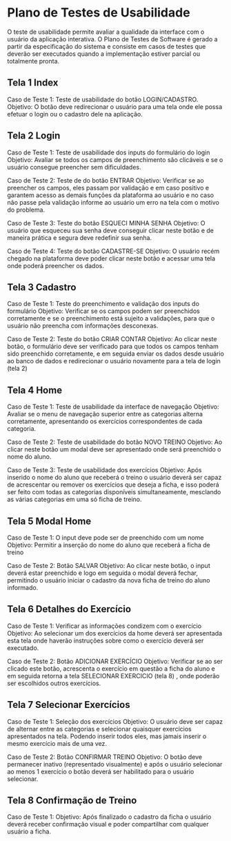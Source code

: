 # Plano de Testes de Usabilidade

O teste de usabilidade permite avaliar a qualidade da interface com o usuário da aplicação interativa. O Plano de Testes de Software é gerado a partir da especificação do sistema e consiste em casos de testes que deverão ser executados quando a implementação estiver parcial ou totalmente pronta.


## Tela 1 Index
Caso de Teste 1: Teste de usabilidade do botão LOGIN/CADASTRO.
Objetivo: O botão deve redirecionar o usuário para uma tela onde ele possa efetuar o login ou o cadastro dele na aplicação.

## Tela 2 Login
Caso de Teste 1: Teste de usabilidade dos inputs do formulário do login
Objetivo: Avaliar se todos os campos de preenchimento são clicáveis e se o usuário consegue preencher sem dificuldades.

Caso de Teste 2: Teste de  do botão ENTRAR
Objetivo: Verificar se ao preencher os campos, eles passam por validação e em caso positivo e garantem acesso as demais funções da plataforma ao usuário e no caso não passe pela validação informe ao usuário um erro na tela com o motivo do problema.

Caso de Teste 3: Teste do botão ESQUECI MINHA SENHA
Objetivo: O usuário que esqueceu sua senha deve conseguir clicar neste botão e de maneira prática e segura deve redefinir sua senha.

Caso de Teste 4: Teste do botão CADASTRE-SE
Objetivo: O usuário recém chegado na plataforma deve poder clicar neste botão e acessar uma tela onde poderá preencher os dados.

## Tela 3 Cadastro
Caso de Teste 1: Teste do preenchimento e validação dos inputs do formulário
Objetivo: Verificar se os campos podem ser preenchidos corretamente e se o preenchimento está sujeito a validações, para que o usuário não preencha com informações desconexas.

Caso de Teste 2: Teste do botão CRIAR CONTAR
Objetivo: Ao clicar neste botão, o formulário deve ser verificado para que todos os campos tenham sido preenchido corretamente, e em seguida enviar os dados desde usuário ao banco de dados e redirecionar o usuário novamente para a tela de login (tela 2)

## Tela 4 Home
Caso de Teste 1: Teste de usabilidade da interface de navegação
Objetivo: Avaliar se o menu de navegação superior entre as categorias alterna corretamente, apresentando os exercícios correspondentes de cada categoria.

Caso de Teste 2: Teste de usabilidade do botão NOVO TREINO
Objetivo: Ao clicar neste botão um modal deve ser apresentado onde será preenchido o nome do aluno.

Caso de Teste 3: Teste de usabilidade dos exercícios
Objetivo: Após inserido o nome do aluno que receberá o treino o usuário deverá ser capaz de acrescentar ou remover os exercícios que deseja a ficha, e isso poderá ser feito com todas as categorias disponíveis simultaneamente, mesclando as várias categorias em uma só ficha de treino.

## Tela 5 Modal Home
Caso de Teste 1: O input deve pode ser de preenchido com um nome
Objetivo: Permitir a inserção do nome do aluno que receberá a ficha de treino

Caso de Teste 2: Botão SALVAR
Objetivo: Ao clicar neste botão, o input deverá estar preenchido e logo em seguida o modal deverá fechar, permitindo o usuário iniciar o cadastro da nova ficha de treino do aluno informado.

## Tela 6 Detalhes do Exercício
Caso de Teste 1: Verificar as informações condizem com o exercício
Objetivo: Ao selecionar um dos exercícios da home deverá ser apresentada esta tela onde haverão instruções sobre como o exercício deverá ser executado.

Caso de Teste 2: Botão ADICIONAR EXERCÍCIO
Objetivo: Verificar se ao ser clicado este botão, acrescenta o exercício em questão a ficha do aluno e em seguida retorna a tela SELECIONAR EXERCICIO (tela 8) , onde poderão ser escolhidos outros exercícios.

## Tela 7 Selecionar Exercícios
Caso de Teste 1: Seleção dos exercícios
Objetivo: O usuário deve ser capaz de alternar entre as categorias e selecionar quaisquer exercícios apresentados na tela. Podendo inserir todos eles, mas jamais inserir o mesmo exercício mais de uma vez.

Caso de Teste 2: Botão CONFIRMAR TREINO
Objetivo: O botão deve permanecer inativo (representado visualmente) e após o usuário selecionar ao menos 1 exercício o botão deverá ser habilitado para o usuário selecionar.

## Tela 8 Confirmação de Treino
Caso de  Teste 1:
Objetivo: Após finalizado o cadastro da ficha o usuário deverá receber confirmação visual e poder compartilhar com qualquer usuário a ficha.
